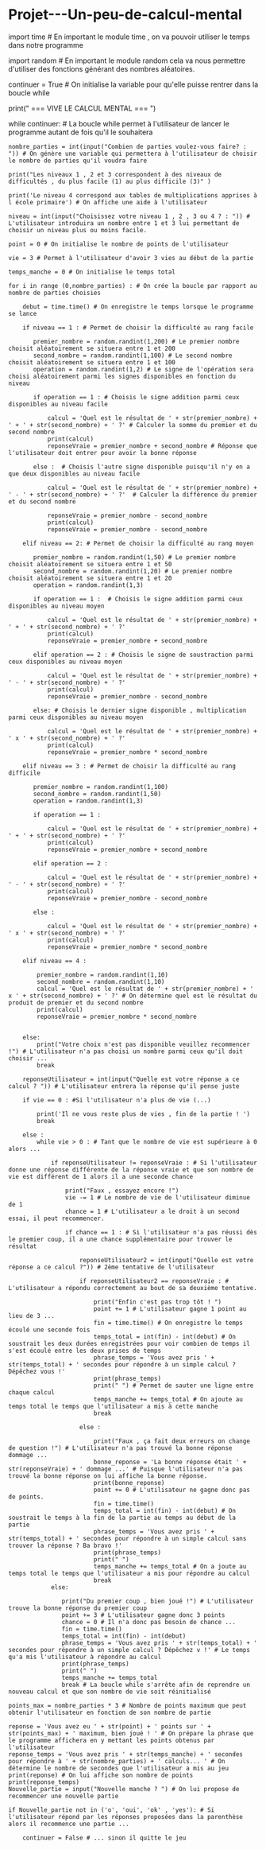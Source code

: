 # Projet---Un-peu-de-calcul-mental



import time # En important le module time , on va pouvoir utiliser le temps dans notre programme 

import random # En important le module random cela va nous permettre d'utiliser des fonctions générant des nombres aléatoires.

continuer = True # On initialise la variable pour qu'elle puisse rentrer dans la boucle while

print("               === VIVE LE CALCUL MENTAL ===  ")

while continuer: # La boucle while permet à l'utilisateur de lancer le programme autant de fois qu'il le souhaitera
    
    nombre_parties = int(input("Combien de parties voulez-vous faire? : ")) # On génère une variable qui permettera à l'utilisateur de choisir le nombre de parties qu'il voudra faire
    
    print("Les niveaux 1 , 2 et 3 correspondent à des niveaux de difficultés , du plus facile (1) au plus difficile (3)" )
    
    print('Le niveau 4 correspond aux tables de multiplications apprises à l école primaire') # On affiche une aide à l'utilisateur
    
    niveau = int(input("Choisissez votre niveau 1 , 2 , 3 ou 4 ? : ")) # L'utilisateur introduira un nombre entre 1 et 3 lui permettant de choisir un niveau plus ou moins facile.
    
    point = 0 # On initialise le nombre de points de l'utilisateur
    
    vie = 3 # Permet à l'utilisateur d'avoir 3 vies au début de la partie
    
    temps_manche = 0 # On initialise le temps total
    
    for i in range (0,nombre_parties) : # On crée la boucle par rapport au nombre de parties choisies
        
        debut = time.time() # On enregistre le temps lorsque le programme se lance 
        
        if niveau == 1 : # Permet de choisir la difficulté au rang facile
            
           premier_nombre = random.randint(1,200) # Le premier nombre choisit aléatoirement se situera entre 1 et 200
           second_nombre = random.randint(1,100) # Le second nombre choisit aléatoirement se situera entre 1 et 100
           operation = random.randint(1,2) # Le signe de l'opération sera choisi aléatoirement parmi les signes disponibles en fonction du niveau
           
           if operation == 1 : # Choisis le signe addition parmi ceux disponibles au niveau facile
               
               calcul = 'Quel est le résultat de ' + str(premier_nombre) + ' + ' + str(second_nombre) + ' ?' # Calculer la somme du premier et du second nombre
               print(calcul)
               reponseVraie = premier_nombre + second_nombre # Réponse que l'utilisateur doit entrer pour avoir la bonne réponse
               
           else :  # Choisis l'autre signe disponible puisqu'il n'y en a que deux disponibles au niveau facile
               
               calcul = 'Quel est le résultat de ' + str(premier_nombre) + ' - ' + str(second_nombre) + ' ?'  # Calculer la différence du premier et du second nombre
               
               reponseVraie = premier_nombre - second_nombre
               print(calcul) 
               reponseVraie = premier_nombre - second_nombre
           
        elif niveau == 2: # Permet de choisir la difficulté au rang moyen 
            
           premier_nombre = random.randint(1,50) # Le premier nombre choisit aléatoirement se situera entre 1 et 50
           second_nombre = random.randint(1,20) # Le premier nombre choisit aléatoirement se situera entre 1 et 20
           operation = random.randint(1,3)
           
           if operation == 1 :  # Choisis le signe addition parmi ceux disponibles au niveau moyen
               
               calcul = 'Quel est le résultat de ' + str(premier_nombre) + ' + ' + str(second_nombre) + ' ?' 
               print(calcul) 
               reponseVraie = premier_nombre + second_nombre 
               
           elif operation == 2 : # Choisis le signe de soustraction parmi ceux disponibles au niveau moyen
               
               calcul = 'Quel est le résultat de ' + str(premier_nombre) + ' - ' + str(second_nombre) + ' ?' 
               print(calcul) 
               reponseVraie = premier_nombre - second_nombre
               
           else: # Choisis le dernier signe disponible , multiplication parmi ceux disponibles au niveau moyen
               
               calcul = 'Quel est le résultat de ' + str(premier_nombre) + ' x ' + str(second_nombre) + ' ?' 
               print(calcul) 
               reponseVraie = premier_nombre * second_nombre
               
        elif niveau == 3 : # Permet de choisir la difficulté au rang difficile
            
           premier_nombre = random.randint(1,100)
           second_nombre = random.randint(1,50)
           operation = random.randint(1,3)
           
           if operation == 1 : 
               
               calcul = 'Quel est le résultat de ' + str(premier_nombre) + ' + ' + str(second_nombre) + ' ?' 
               print(calcul) 
               reponseVraie = premier_nombre + second_nombre
               
           elif operation == 2 :
               
               calcul = 'Quel est le résultat de ' + str(premier_nombre) + ' - ' + str(second_nombre) + ' ?' 
               print(calcul) 
               reponseVraie = premier_nombre - second_nombre
               
           else :
               
               calcul = 'Quel est le résultat de ' + str(premier_nombre) + ' x ' + str(second_nombre) + ' ?' 
               print(calcul) 
               reponseVraie = premier_nombre * second_nombre
               
        elif niveau == 4 :
            
            premier_nombre = random.randint(1,10)
            second_nombre = random.randint(1,10)
            calcul = 'Quel est le résultat de ' + str(premier_nombre) + ' x ' + str(second_nombre) + ' ?' # On détermine quel est le résultat du produit de premier et du second nombre
            print(calcul) 
            reponseVraie = premier_nombre * second_nombre
            
               
        else:
            print("Votre choix n'est pas disponible veuillez recommencer !") # L'utilisateur n'a pas choisi un nombre parmi ceux qu'il doit choisir ...
            break
           
        reponseUtilisateur = int(input("Quelle est votre réponse a ce calcul ? ")) # L'utilisateur entrera la réponse qu'il pense juste
        
        if vie == 0 : #Si l'utilisateur n'a plus de vie (...)
        
            print('Il ne vous reste plus de vies , fin de la partie ! ')
            break
            
        else : 
            while vie > 0 : # Tant que le nombre de vie est supérieure à 0 alors ...
                              
                if reponseUtilisateur != reponseVraie : # Si l'utilisateur donne une réponse différente de la réponse vraie et que son nombre de vie est différent de 1 alors il a une seconde chance
                
                    print("Faux , essayez encore !") 
                    vie -= 1 # Le nombre de vie de l'utilisateur diminue de 1
                    chance = 1 # L'utilisateur a le droit à un second essai, il peut recommencer.
                    
                    if chance == 1 : # Si l'utilisateur n'a pas réussi dès le premier coup, il a une chance supplémentaire pour trouver le résultat
                        
                        reponseUtilisateur2 = int(input("Quelle est votre réponse a ce calcul ?")) # 2ème tentative de l'utilisateur
                        
                        if reponseUtilisateur2 == reponseVraie : # L'utilisateur a répondu correctement au bout de sa deuxième tentative.
                        
                            print("Enfin c'est pas trop tôt ! ")
                            point += 1 # L'utilisateur gagne 1 point au lieu de 3 ...
                            fin = time.time() # On enregistre le temps écoulé une seconde fois
                            temps_total = int(fin) - int(debut) # On soustrait les deux durées enregistrées pour voir combien de temps il s'est écoulé entre les deux prises de temps
                            phrase_temps = 'Vous avez pris ' + str(temps_total) + ' secondes pour répondre à un simple calcul ? Dépêchez vous !'
                            print(phrase_temps)
                            print(" ") # Permet de sauter une ligne entre chaque calcul
                            temps_manche += temps_total # On ajoute au temps total le temps que l'utilisateur a mis à cette manche
                            break
                        
                        else : 
                            
                            print("Faux , ça fait deux erreurs on change de question !") # L'utilisateur n'a pas trouvé la bonne réponse dommage ...
                            bonne_reponse = 'La bonne réponse était ' + str(reponseVraie) + ' dommage ...' # Puisque l'utilisateur n'a pas trouvé la bonne réponse on lui affiche la bonne réponse.
                            print(bonne_reponse)
                            point += 0 # L'utilisateur ne gagne donc pas de points.
                            fin = time.time()
                            temps_total = int(fin) - int(debut) # On soustrait le temps à la fin de la partie au temps au début de la partie
                            phrase_temps = 'Vous avez pris ' + str(temps_total) + ' secondes pour répondre à un simple calcul sans trouver la réponse ? Ba bravo !'
                            print(phrase_temps)
                            print(" ")
                            temps_manche += temps_total # On a joute au temps total le temps que l'utilisateur a mis pour répondre au calcul 
                            break
                else:
                    
                   print("Du premier coup , bien joué !") # L'utilisateur trouve la bonne réponse du premier coup
                   point += 3 # L'utilisateur gagne donc 3 points
                   chance = 0 # Il n'a donc pas besoin de chance ...
                   fin = time.time()
                   temps_total = int(fin) - int(debut)
                   phrase_temps = 'Vous avez pris ' + str(temps_total) + ' secondes pour répondre à un simple calcul ? Dépêchez v !' # Le temps qu'a mis l'utilisateur à répondre au calcul
                   print(phrase_temps)
                   print(" ")
                   temps_manche += temps_total
                   break # La boucle while s'arrête afin de reprendre un nouveau calcul et que son nombre de vie soit réinitialisé 
        
    points_max = nombre_parties * 3 # Nombre de points maximum que peut obtenir l'utilisateur en fonction de son nombre de partie
    
    reponse = 'Vous avez eu ' + str(point) + ' points sur ' + str(points_max) + ' maximum, bien joué ! ' # On prépare la phrase que le programme affichera en y mettant les points obtenus par l'utilisateur    
    reponse_temps = 'Vous avez pris ' + str(temps_manche) + ' secondes pour répondre à ' + str(nombre_parties) + ' calculs... ' # On détermine le nombre de secondes que l'utilisateur a mis au jeu               
    print(reponse) # On lui affiche son nombre de points
    print(reponse_temps)
    Nouvelle_partie = input("Nouvelle manche ? ") # On lui propose de recommencer une nouvelle partie
    
    if Nouvelle_partie not in ('o', 'oui', 'ok' , 'yes'): # Si l'utilisateur répond par les réponses proposées dans la parenthèse alors il recommence une partie ...
    
        continuer = False # ... sinon il quitte le jeu


